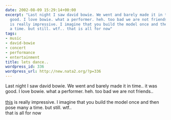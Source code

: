 ```yaml
---
date: 2002-08-09 15:29:14+00:00
excerpt: "Last night I saw david bowie. We went and barely made it in time.. it was
  good. I love bowie. what a performer. heh. too bad we are not friends.. \n\nthis
  is really impressive. I imagine that you build the model once and then pose many
  a time. but still. wtf.. that is all for now"
tags:
- music
- david-bowie
- concert
- performance
- entertainment
title: lets dance..
wordpress_id: 336
wordpress_url: http://new.nata2.org/?p=336
---
```


Last night I saw david bowie. We went and barely made it in time.. it was good. I love bowie. what a performer. heh. too bad we are not friends.. 
<br/><br/>
<a href="http://soli.inav.net/~thomas/mfactory/lm002.html">this</a> is really impressive. I imagine that you build the model once and then pose many a time. but still. wtf.. <br/>that is all for now